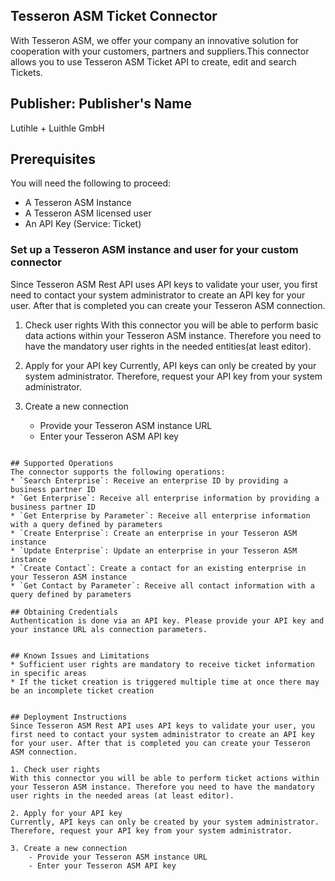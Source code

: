 ## Tesseron ASM Ticket Connector
With Tesseron ASM, we offer your company an innovative solution for cooperation with your customers, partners and suppliers.This connector allows you to use Tesseron ASM Ticket API to create, edit and search Tickets.

## Publisher: Publisher's Name
Lutihle + Luithle GmbH

## Prerequisites
You will need the following to proceed:
* A Tesseron ASM Instance
* A Tesseron ASM licensed user
* An API Key (Service: Ticket)

### Set up a Tesseron ASM instance and user for your custom connector
Since Tesseron ASM Rest API uses API keys to validate your user, you first need to contact your system administrator to create an API key for your user. After that is completed you can create your Tesseron ASM connection.

1. Check user rights
With this connector you will be able to perform basic data actions within your Tesseron ASM instance. Therefore you need to have the mandatory user rights in the needed entities(at least editor).

2. Apply for your API key
Currently, API keys can only be created by your system administrator. Therefore, request your API key from your system administrator.

3. Create a new connection
    - Provide your Tesseron ASM instance URL
    - Enter your Tesseron ASM API key

```

## Supported Operations
The connector supports the following operations:
* `Search Enterprise`: Receive an enterprise ID by providing a business partner ID
* `Get Enterprise`: Receive all enterprise information by providing a business partner ID
* `Get Enterprise by Parameter`: Receive all enterprise information with a query defined by parameters
* `Create Enterprise`: Create an enterprise in your Tesseron ASM instance
* `Update Enterprise`: Update an enterprise in your Tesseron ASM instance
* `Create Contact`: Create a contact for an existing enterprise in your Tesseron ASM instance
* `Get Contact by Parameter`: Receive all contact information with a query defined by parameters

## Obtaining Credentials
Authentication is done via an API key. Please provide your API key and your instance URL als connection parameters.


## Known Issues and Limitations
* Sufficient user rights are mandatory to receive ticket information in specific areas
* If the ticket creation is triggered multiple time at once there may be an incomplete ticket creation


## Deployment Instructions
Since Tesseron ASM Rest API uses API keys to validate your user, you first need to contact your system administrator to create an API key for your user. After that is completed you can create your Tesseron ASM connection.

1. Check user rights
With this connector you will be able to perform ticket actions within your Tesseron ASM instance. Therefore you need to have the mandatory user rights in the needed areas (at least editor).

2. Apply for your API key
Currently, API keys can only be created by your system administrator. Therefore, request your API key from your system administrator.

3. Create a new connection
    - Provide your Tesseron ASM instance URL
    - Enter your Tesseron ASM API key



